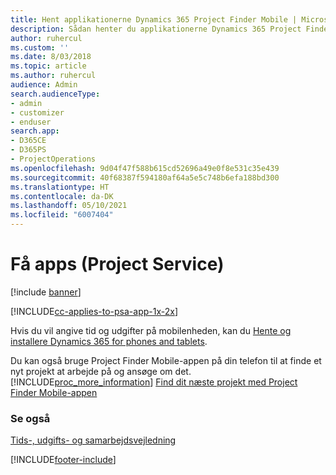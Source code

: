 ```yaml
---
title: Hent applikationerne Dynamics 365 Project Finder Mobile | MicrosoftDocs
description: Sådan henter du applikationerne Dynamics 365 Project Finder Mobile
author: ruhercul
ms.custom: ''
ms.date: 8/03/2018
ms.topic: article
ms.author: ruhercul
audience: Admin
search.audienceType:
- admin
- customizer
- enduser
search.app:
- D365CE
- D365PS
- ProjectOperations
ms.openlocfilehash: 9d04f47f588b615cd52696a49e0f8e531c35e439
ms.sourcegitcommit: 40f68387f594180af64a5e5c748b6efa188bd300
ms.translationtype: HT
ms.contentlocale: da-DK
ms.lasthandoff: 05/10/2021
ms.locfileid: "6007404"
---
```

# <a name="get-the-apps-project-service"></a>Få apps (Project Service)

[!include [banner](../includes/psa-now-project-operations.md)]

[!INCLUDE[cc-applies-to-psa-app-1x-2x](../includes/cc-applies-to-psa-app-1x-2x.md)]

Hvis du vil angive tid og udgifter på mobilenheden, kan du [Hente og installere Dynamics 365 for phones and tablets](/dynamics365/mobile-app/dynamics-365-phones-tablets-users-guide).  
  
 Du kan også bruge Project Finder Mobile-appen på din telefon til at finde et nyt projekt at arbejde på og ansøge om det. [!INCLUDE[proc_more_information](../includes/proc-more-information.md)] [Find dit næste projekt med Project Finder Mobile-appen](../psa/find-next-project-finder-mobile-app.md) 
  
### <a name="see-also"></a>Se også  
 [Tids-, udgifts- og samarbejdsvejledning](../psa/time-expense-collaboration-guide.md)


[!INCLUDE[footer-include](../includes/footer-banner.md)]